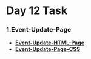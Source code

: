 # __**Day 12 Task**__

  ###  __1.Event-Update-Page__
  * __[Event-Update-HTML-Page](./index.html)__
  * __[Event-Update-Page-CSS](./CSS/styles.css)__